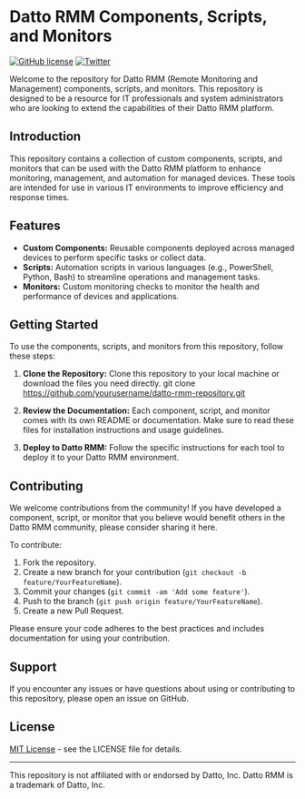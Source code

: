 # Datto RMM Components, Scripts, and Monitors

[![GitHub license](https://img.shields.io/github/license/zendzipr/linux-system-administrator?style=plastic)](https://github.com/zendzipr/Datto-RMM/blob/master/LICENSE)
[![Twitter](https://img.shields.io/twitter/url?style=social&url=https%3A%2F%2Ftwitter.com%2Fzzservers)](https://twitter.com/intent/tweet?text=Wow:&url=https%3A%2F%2Fgithub.com%2Fzendzipr%2FDatto-RMM)


Welcome to the repository for Datto RMM (Remote Monitoring and Management) components, scripts, and monitors. This repository is designed to be a resource for IT professionals and system administrators who are looking to extend the capabilities of their Datto RMM platform.

## Introduction

This repository contains a collection of custom components, scripts, and monitors that can be used with the Datto RMM platform to enhance monitoring, management, and automation for managed devices. These tools are intended for use in various IT environments to improve efficiency and response times.

## Features

- **Custom Components:** Reusable components deployed across managed devices to perform specific tasks or collect data.
- **Scripts:** Automation scripts in various languages (e.g., PowerShell, Python, Bash) to streamline operations and management tasks.
- **Monitors:** Custom monitoring checks to monitor the health and performance of devices and applications.

## Getting Started

To use the components, scripts, and monitors from this repository, follow these steps:

1. **Clone the Repository:** Clone this repository to your local machine or download the files you need directly.
git clone https://github.com/yourusername/datto-rmm-repository.git

2. **Review the Documentation:** Each component, script, and monitor comes with its own README or documentation. Make sure to read these files for installation instructions and usage guidelines.
3. **Deploy to Datto RMM:** Follow the specific instructions for each tool to deploy it to your Datto RMM environment.

## Contributing

We welcome contributions from the community! If you have developed a component, script, or monitor that you believe would benefit others in the Datto RMM community, please consider sharing it here.

To contribute:

1. Fork the repository.
2. Create a new branch for your contribution (`git checkout -b feature/YourFeatureName`).
3. Commit your changes (`git commit -am 'Add some feature'`).
4. Push to the branch (`git push origin feature/YourFeatureName`).
5. Create a new Pull Request.

Please ensure your code adheres to the best practices and includes documentation for using your contribution.

## Support

If you encounter any issues or have questions about using or contributing to this repository, please open an issue on GitHub.

## License

[MIT License](LICENSE.md) - see the LICENSE file for details.

---

This repository is not affiliated with or endorsed by Datto, Inc. Datto RMM is a trademark of Datto, Inc.


